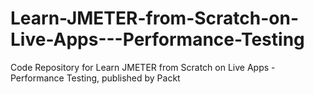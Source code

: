 # Learn-JMETER-from-Scratch-on-Live-Apps---Performance-Testing
Code Repository for Learn JMETER from Scratch on Live Apps - Performance Testing, published by Packt
